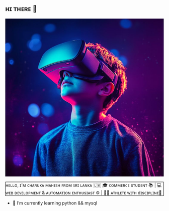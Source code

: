 ## ʜɪ ᴛʜᴇʀᴇ 👋

<img src="img/AI picture - virtual reality_.jpeg">

<style>
  p {
    border: 1px solid black;
  }
</style>

<p>ʜᴇʟʟᴏ, ɪ'ᴍ ᴄʜᴀʀᴜᴋᴀ ᴍᴀʜᴇꜱʜ ꜰʀᴏᴍ ꜱʀɪ ʟᴀɴᴋᴀ 🇱🇰 🎓 ᴄᴏᴍᴍᴇʀᴄᴇ sᴛᴜᴅᴇɴᴛ 📚 | 💻 ᴡᴇʙ ᴅᴇᴠᴇʟᴏᴘᴍᴇɴᴛ & ᴀᴜᴛᴏᴍᴀᴛɪᴏɴ ᴇɴᴛʜᴜsɪᴀsᴛ ⚙️ | 🏃‍♂️ ᴀᴛʜʟᴇᴛᴇ ᴡɪᴛʜ dɪsᴄɪᴘʟɪɴᴇ🧠</p>

- 🌱 I’m currently learning python && mysql

<!--
**CharukaMahesh/CharukaMahesh** is a ✨ _special_ ✨ repository because its `README.md` (this file) appears on your GitHub profile.

Here are some ideas to get you started:

- 🔭 I’m currently working on ...
- 🌱 I’m currently learning ...
- 👯 I’m looking to collaborate on ...
- 🤔 I’m looking for help with ...
- 💬 Ask me about ...
- 📫 How to reach me: ...
- 😄 Pronouns: ...
- ⚡ Fun fact: ...
-->
